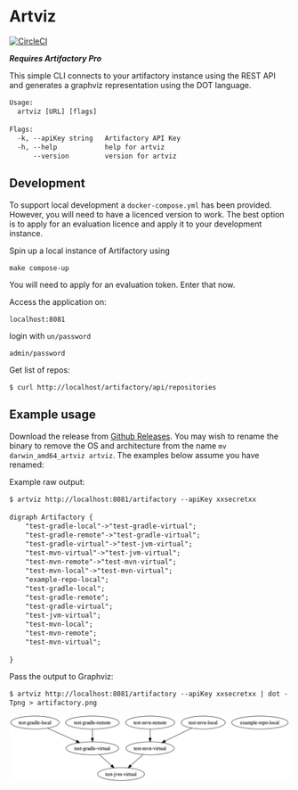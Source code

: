 # Artviz

[![CircleCI](https://circleci.com/gh/willis7/artviz.svg?style=svg)](https://circleci.com/gh/willis7/artviz)

_**Requires Artifactory Pro**_

This simple CLI connects to your artifactory instance using the REST API 
and generates a graphviz representation using the DOT language.

```
Usage:
  artviz [URL] [flags]

Flags:
  -k, --apiKey string   Artifactory API Key
  -h, --help            help for artviz
      --version         version for artviz
```

## Development

To support local development a `docker-compose.yml` has been provided. However, you will need to have a licenced version to work. The best option is to apply for an evaluation licence and apply it to your development instance.

Spin up a local instance of Artifactory using

    make compose-up

You will need to apply for an evaluation token. Enter that now.

Access the application on:
    
    localhost:8081

login with `un/password`

    admin/password


Get list of repos:

    $ curl http://localhost/artifactory/api/repositories


## Example usage

Download the release from [Github Releases](https://github.com/willis7/artviz/releases). You may wish to rename the binary to remove the OS and architecture from the name `mv darwin_amd64_artviz artviz`. The examples below assume you have renamed:

Example raw output:

    $ artviz http://localhost:8081/artifactory --apiKey xxsecretxx

    digraph Artifactory {
        "test-gradle-local"->"test-gradle-virtual";
        "test-gradle-remote"->"test-gradle-virtual";
        "test-gradle-virtual"->"test-jvm-virtual";
        "test-mvn-virtual"->"test-jvm-virtual";
        "test-mvn-remote"->"test-mvn-virtual";
        "test-mvn-local"->"test-mvn-virtual";
        "example-repo-local";
        "test-gradle-local";
        "test-gradle-remote";
        "test-gradle-virtual";
        "test-jvm-virtual";
        "test-mvn-local";
        "test-mvn-remote";
        "test-mvn-virtual";

    }

Pass the output to Graphviz:

    $ artviz http://localhost:8081/artifactory --apiKey xxsecretxx | dot -Tpng > artifactory.png  

![artifactory image](artifactory.png)